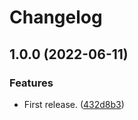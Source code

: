 # Changelog

## 1.0.0 (2022-06-11)


### Features

* First release. ([432d8b3](https://github.com/vincent-herlemont/bats-tools/commit/432d8b304056d1a14762f095c9a29a10ae6b34a6))
